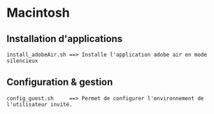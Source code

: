 # Macintosh

## Installation d'applications
	install_adobeAir.sh	==>	Installe l'application adobe air en mode silencieux

## Configuration & gestion
	config_guest.sh 	==>	Permet de configurer l'environnement de l'utilisateur invité.
